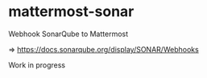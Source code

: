 # mattermost-sonar
Webhook SonarQube to Mattermost

=> https://docs.sonarqube.org/display/SONAR/Webhooks

Work in progress
